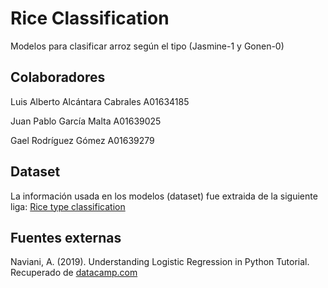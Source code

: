 # Rice Classification

Modelos para clasificar arroz según el tipo (Jasmine-1 y Gonen-0)

## Colaboradores

Luis Alberto Alcántara Cabrales A01634185

Juan Pablo García Malta A01639025

Gael Rodríguez Gómez A01639279

## Dataset 

La información usada en los modelos (dataset) fue extraida de la siguiente liga: [Rice type classification](https://www.kaggle.com/datasets/mssmartypants/rice-type-classification)

## Fuentes externas

Naviani, A. (2019). Understanding Logistic Regression in Python Tutorial. Recuperado de 
[datacamp.com](https://www.datacamp.com/tutorial/understanding-logistic-regression-python)
